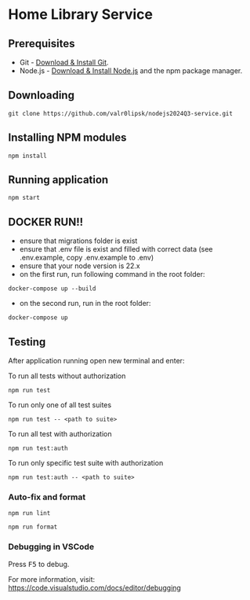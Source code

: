 # Home Library Service

## Prerequisites

- Git - [Download & Install Git](https://git-scm.com/downloads).
- Node.js - [Download & Install Node.js](https://nodejs.org/en/download/) and the npm package manager.

## Downloading

```
git clone https://github.com/valr0lipsk/nodejs2024Q3-service.git
```

## Installing NPM modules

```
npm install
```

## Running application

```
npm start
```

## DOCKER RUN!!

- ensure that migrations folder is exist
- ensure that .env file is exist and filled with correct data (see .env.example, copy .env.example to .env)
- ensure that your node version is 22.x
- on the first run, run following command in the root folder:

```
docker-compose up --build
```

- on the second run, run in the root folder:

```
docker-compose up
```

## Testing

After application running open new terminal and enter:

To run all tests without authorization

```
npm run test
```

To run only one of all test suites

```
npm run test -- <path to suite>
```

To run all test with authorization

```
npm run test:auth
```

To run only specific test suite with authorization

```
npm run test:auth -- <path to suite>
```

### Auto-fix and format

```
npm run lint
```

```
npm run format
```

### Debugging in VSCode

Press <kbd>F5</kbd> to debug.

For more information, visit: https://code.visualstudio.com/docs/editor/debugging
